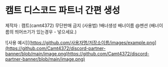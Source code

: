 # 캠트 디스코드 파트너 간편 생성
제작자 : 캠트(camt4372)
무단판매 금지
(사용법)
!배너생성 배너이름 @멘션
(배너이름의 띄어쓰기가 있는경우 - 넣으세요.)

![사용 예시][(https://github.com/사용자명/저장소이름/images/example.png](https://github.com/Camt4372/discord-partner-banner/blob/main/image.png)https://github.com/Camt4372/discord-partner-banner/blob/main/image.png)

